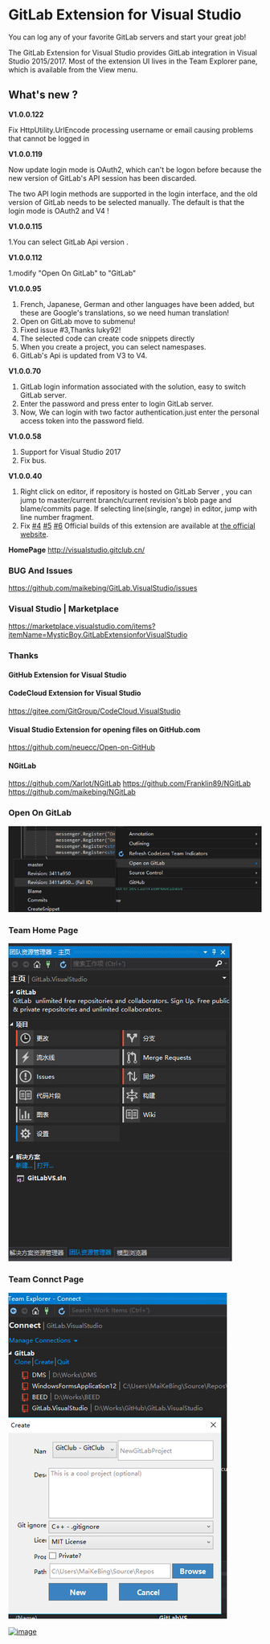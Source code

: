 # GitLab  Extension for Visual Studio

You can log any of your favorite GitLab servers and start your great job!

The GitLab Extension for Visual Studio provides GitLab integration in Visual Studio 2015/2017.
Most of the extension UI lives in the Team Explorer pane, which is available from the View menu.


## What's new ?

**V1.0.0.122**

Fix HttpUtility.UrlEncode processing username or email causing problems that cannot be logged in

**V1.0.0.119**

Now update login mode is OAuth2, which can't be logon before because the new version of GitLab's API session has been discarded.

The two API login methods are supported in the login interface, and the old version of GitLab needs to be selected manually. The default is that the login mode is OAuth2 and V4 !


**V1.0.0.115**

1.You can select GitLab Api version .

**V1.0.0.112**

1.modify "Open On GitLab" to "GitLab"

**V1.0.0.95**

1. French, Japanese, German and other languages have been added, but these are Google's translations, so we need human translation!
2. Open on GitLab move to  submenu!
3. Fixed issue #3,Thanks luky92!
4. The selected code can create code snippets directly
5. When you create a project, you can select namespases.
6. GitLab's Api is updated from V3 to V4.


**V1.0.0.70**

1. GitLab login information associated with the solution, easy to switch GitLab server.
2. Enter the password and press enter to login GitLab server.
3. Now, We can login   with two  factor authentication.just enter the personal access token into the password field.

**V1.0.0.58** 

1. Support for Visual Studio 2017 
2. Fix bus.


**V1.0.0.40** 
 1. Right click on editor, if repository is hosted on GitLab Server , you can jump to master/current branch/current revision's blob page and blame/commits page. If selecting line(single, range) in editor, jump with line number fragment.
 2. Fix [#4](https://www.gitlab.com/maikebing/GitLab.VisualStudio/issues/4) [#5](https://www.gitlab.com/maikebing/GitLab.VisualStudio/issues/5) [#6](https://www.gitlab.com/maikebing/GitLab.VisualStudio/issues/6)
Official builds of this extension are available at [the official website](http://visualstudio.gitclub.cn).

**HomePage**
 http://visualstudio.gitclub.cn/

### BUG And Issues

https://github.com/maikebing/GitLab.VisualStudio/issues

###    Visual Studio    |   Marketplace
https://marketplace.visualstudio.com/items?itemName=MysticBoy.GitLabExtensionforVisualStudio

### Thanks
 
####  GitHub Extension for Visual Studio
  
####  CodeCloud Extension for  Visual Studio

https://gitee.com/GitGroup/CodeCloud.VisualStudio

#### Visual Studio Extension for opening files on GitHub.com
https://github.com/neuecc/Open-on-GitHub 

#### NGitLab
https://github.com/Xarlot/NGitLab
https://github.com/Franklin89/NGitLab
https://github.com/maikebing/NGitLab



### Open On GitLab

![image](./docs/images/OpenOnGitLab.png)
###  Team Home Page

![image](./docs/images/TeamHome.PNG)

### Team Connct Page
![image](./docs/images/TeamConnect.PNG)
 
[![image](http://s07.flagcounter.com/map/7uzT/size_s/txt_000000/border_CCCCCC/pageviews_0/viewers_0/flags_0/)](http://info.flagcounter.com/7uzT)

